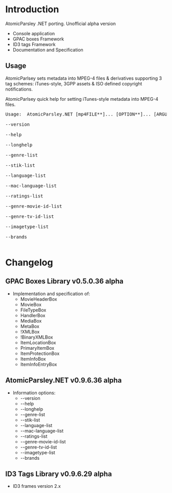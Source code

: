 # Introduction #

AtomicParsley .NET porting. Unofficial alpha version
  * Console application
  * GPAC boxes Framework
  * ID3 tags Framework
  * Documentation and Specification

## Usage ##

AtomicParlsey sets metadata into MPEG-4 files & derivatives supporting 3 tag schemes: iTunes-style, 3GPP assets & ISO defined copyright notifications.

AtomicParlsey quick help for setting iTunes-style metadata into MPEG-4 files.

<pre>
Usage:	AtomicParsley.NET [mp4FILE**]... [OPTION**]... [ARGUMENT**]... [ [OPTION2**]...[ARGUMENT2**]...]<br>
--version<br>
--help<br>
--longhelp<br>
--genre-list<br>
--stik-list<br>
--language-list<br>
--mac-language-list<br>
--ratings-list<br>
--genre-movie-id-list<br>
--genre-tv-id-list<br>
--imagetype-list<br>
--brands<br>
</pre>

# Changelog #

## GPAC Boxes Library v0.5.0.36 alpha ##
  * Implementation and specification of:
    * MovieHeaderBox
    * MovieBox
    * FileTypeBox
    * HandlerBox
    * MediaBox
    * MetaBox
    * !XMLBox
    * !BinaryXMLBox
    * ItemLocationBox
    * PrimaryItemBox
    * ItemProtectionBox
    * ItemInfoBox
    * ItemInfoEntryBox

## AtomicParsley.NET v0.9.6.36 alpha ##
  * Information options:
    * --version
    * --help
    * --longhelp
    * --genre-list
    * --stik-list
    * --language-list
    * --mac-language-list
    * --ratings-list
    * --genre-movie-id-list
    * --genre-tv-id-list
    * --imagetype-list
    * --brands

## ID3 Tags Library v0.9.6.29 alpha ##
  * ID3 frames version 2.x